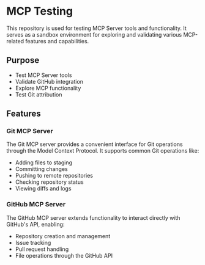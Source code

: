 # MCP Testing

This repository is used for testing MCP Server tools and functionality. It serves as a sandbox environment for exploring and validating various MCP-related features and capabilities.

## Purpose

- Test MCP Server tools
- Validate GitHub integration
- Explore MCP functionality
- Test Git attribution

## Features

### Git MCP Server
The Git MCP server provides a convenient interface for Git operations through the Model Context Protocol. It supports common Git operations like:
- Adding files to staging
- Committing changes
- Pushing to remote repositories
- Checking repository status
- Viewing diffs and logs

### GitHub MCP Server
The GitHub MCP server extends functionality to interact directly with GitHub's API, enabling:
- Repository creation and management
- Issue tracking
- Pull request handling
- File operations through the GitHub API
